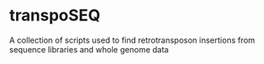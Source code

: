 # transpoSEQ
A collection of scripts used to find retrotransposon insertions from sequence libraries and whole genome data
